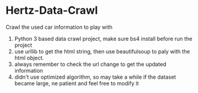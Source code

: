 # Hertz-Data-Crawl
Crawl the used car information to play with

1. Python 3 based data crawl project, make sure bs4 install before run the project
2. use urllib to get the html string, then use beautifulsoup to paly with the html object.
3. always remember to check the url change to get the updated information
4. didn't use optimized algorithm, so may take a while if the dataset became large, ne patient and feel free to modify it
